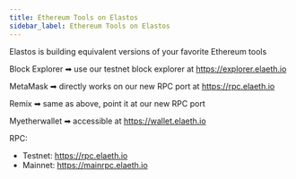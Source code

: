 ```yaml
---
title: Ethereum Tools on Elastos
sidebar_label: Ethereum Tools on Elastos
---
```


Elastos is building equivalent versions of your favorite Ethereum tools

Block Explorer ➡ use our testnet block explorer at <https://explorer.elaeth.io>

MetaMask ➡ directly works on our new RPC port at <https://rpc.elaeth.io>

Remix ➡ same as above, point it at our new RPC port

Myetherwallet ➡ accessible at <https://wallet.elaeth.io>

RPC:

- Testnet: <https://rpc.elaeth.io>
- Mainnet: <https://mainrpc.elaeth.io>
